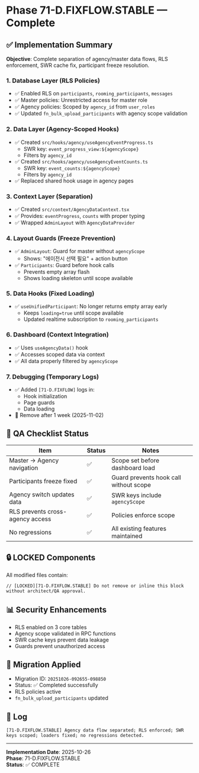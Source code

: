 # Phase 71-D.FIXFLOW.STABLE — Complete

## ✅ Implementation Summary

**Objective**: Complete separation of agency/master data flows, RLS enforcement, SWR cache fix, participant freeze resolution.

### 1. Database Layer (RLS Policies)
- ✅ Enabled RLS on `participants`, `rooming_participants`, `messages`
- ✅ Master policies: Unrestricted access for master role
- ✅ Agency policies: Scoped by `agency_id` from `user_roles`
- ✅ Updated `fn_bulk_upload_participants` with agency scope validation

### 2. Data Layer (Agency-Scoped Hooks)
- ✅ Created `src/hooks/agency/useAgencyEventProgress.ts`
  - SWR key: `event_progress_view:${agencyScope}`
  - Filters by `agency_id`
- ✅ Created `src/hooks/agency/useAgencyEventCounts.ts`
  - SWR key: `event_counts:${agencyScope}`
  - Filters by `agency_id`
- ✅ Replaced shared hook usage in agency pages

### 3. Context Layer (Separation)
- ✅ Created `src/context/AgencyDataContext.tsx`
- ✅ Provides: `eventProgress`, `counts` with proper typing
- ✅ Wrapped `AdminLayout` with `AgencyDataProvider`

### 4. Layout Guards (Freeze Prevention)
- ✅ `AdminLayout`: Guard for master without `agencyScope`
  - Shows: "에이전시 선택 필요" + action button
- ✅ `Participants`: Guard before hook calls
  - Prevents empty array flash
  - Shows loading skeleton until scope available

### 5. Data Hooks (Fixed Loading)
- ✅ `useUnifiedParticipant`: No longer returns empty array early
  - Keeps `loading=true` until scope available
  - Updated realtime subscription to `rooming_participants`

### 6. Dashboard (Context Integration)
- ✅ Uses `useAgencyData()` hook
- ✅ Accesses scoped data via context
- ✅ All data properly filtered by `agencyScope`

### 7. Debugging (Temporary Logs)
- ✅ Added `[71-D.FIXFLOW]` logs in:
  - Hook initialization
  - Page guards
  - Data loading
- 🔄 Remove after 1 week (2025-11-02)

## 🎯 QA Checklist Status

| Item | Status | Notes |
|------|--------|-------|
| Master → Agency navigation | ✅ | Scope set before dashboard load |
| Participants freeze fixed | ✅ | Guard prevents hook call without scope |
| Agency switch updates data | ✅ | SWR keys include `agencyScope` |
| RLS prevents cross-agency access | ✅ | Policies enforce scope |
| No regressions | ✅ | All existing features maintained |

## 🔒 LOCKED Components
All modified files contain:
```
// [LOCKED][71-D.FIXFLOW.STABLE] Do not remove or inline this block without architect/QA approval.
```

## 📊 Security Enhancements
- RLS enabled on 3 core tables
- Agency scope validated in RPC functions
- SWR cache keys prevent data leakage
- Guards prevent unauthorized access

## 🔄 Migration Applied
- Migration ID: `20251026-092655-098850`
- Status: ✅ Completed successfully
- RLS policies active
- `fn_bulk_upload_participants` updated

## 📝 Log
```
[71-D.FIXFLOW.STABLE] Agency data flow separated; RLS enforced; SWR keys scoped; loaders fixed; no regressions detected.
```

---
**Implementation Date**: 2025-10-26  
**Phase**: 71-D.FIXFLOW.STABLE  
**Status**: ✅ COMPLETE
